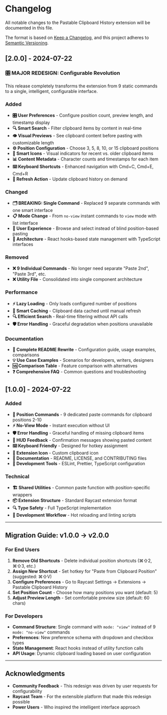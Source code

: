# Changelog

All notable changes to the Pastable Clipboard History extension will be documented in this file.

The format is based on [Keep a Changelog](https://keepachangelog.com/en/1.0.0/),
and this project adheres to [Semantic Versioning](https://semver.org/spec/v2.0.0.html).

## [2.0.0] - 2024-07-22

### 🎛️ **MAJOR REDESIGN: Configurable Revolution**

This release completely transforms the extension from 9 static commands to a single, intelligent, configurable interface.

### Added
- **🎛️ User Preferences** - Configure position count, preview length, and timestamp display
- **🔍 Smart Search** - Filter clipboard items by content in real-time
- **👁️ Visual Previews** - See clipboard content before pasting with customizable length
- **⚙️ Position Configuration** - Choose 3, 5, 8, 10, or 15 clipboard positions
- **🎨 Smart Icons** - Visual indicators for recent vs. older clipboard items
- **📊 Content Metadata** - Character counts and timestamps for each item
- **⌨️ Keyboard Shortcuts** - Enhanced navigation with Cmd+C, Cmd+E, Cmd+R
- **🔄 Refresh Action** - Update clipboard history on demand

### Changed
- **🗂️ BREAKING: Single Command** - Replaced 9 separate commands with one smart interface
- **📋 Mode Change** - From `no-view` instant commands to `view` mode with list interface
- **🎯 User Experience** - Browse and select instead of blind position-based pasting
- **📐 Architecture** - React hooks-based state management with TypeScript interfaces

### Removed
- **❌ 9 Individual Commands** - No longer need separate "Paste 2nd", "Paste 3rd", etc.
- **❌ Utility File** - Consolidated into single component architecture

### Performance
- **⚡ Lazy Loading** - Only loads configured number of positions
- **🧠 Smart Caching** - Clipboard data cached until manual refresh
- **🔍 Efficient Search** - Real-time filtering without API calls
- **🛡️ Error Handling** - Graceful degradation when positions unavailable

### Documentation
- **📖 Complete README Rewrite** - Configuration guide, usage examples, comparisons
- **💡 Use Case Examples** - Scenarios for developers, writers, designers
- **🆚 Comparison Table** - Feature comparison with alternatives
- **❓ Comprehensive FAQ** - Common questions and troubleshooting

## [1.0.0] - 2024-07-22

### Added
- **🔢 Position Commands** - 9 dedicated paste commands for clipboard positions 2-10
- **⚡ No-View Mode** - Instant execution without UI
- **🛡️ Error Handling** - Graceful handling of missing clipboard items
- **📱 HUD Feedback** - Confirmation messages showing pasted content
- **⌨️ Keyboard Friendly** - Designed for hotkey assignment
- **🎨 Extension Icon** - Custom clipboard icon
- **📄 Documentation** - README, LICENSE, and CONTRIBUTING files
- **🔧 Development Tools** - ESLint, Prettier, TypeScript configuration

### Technical
- **🏗️ Shared Utilities** - Common paste function with position-specific wrappers
- **📦 Extension Structure** - Standard Raycast extension format
- **🔍 Type Safety** - Full TypeScript implementation
- **🧪 Development Workflow** - Hot reloading and linting scripts

---

## Migration Guide: v1.0.0 → v2.0.0

### For End Users
1. **Remove Old Shortcuts** - Delete individual position shortcuts (⌘⇧2, ⌘⇧3, etc.)
2. **Assign New Shortcut** - Set hotkey for "Paste from Clipboard Position" (suggested: ⌘⇧V)
3. **Configure Preferences** - Go to Raycast Settings → Extensions → Pastable Clipboard History
4. **Set Position Count** - Choose how many positions you want (default: 5)
5. **Adjust Preview Length** - Set comfortable preview size (default: 60 chars)

### For Developers
- **Command Structure**: Single command with `mode: "view"` instead of 9 `mode: "no-view"` commands
- **Preferences**: New preference schema with dropdown and checkbox types
- **State Management**: React hooks instead of utility function calls
- **API Usage**: Dynamic clipboard loading based on user configuration

---

## Acknowledgments

- **Community Feedback** - This redesign was driven by user requests for configurability
- **Raycast Team** - For the extensible platform that made this redesign possible
- **Power Users** - Who inspired the intelligent interface approach 
